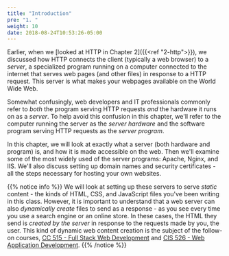```yaml
---
title: "Introduction"
pre: "1. "
weight: 10
date: 2018-08-24T10:53:26-05:00
---
```


Earlier, when we [looked at HTTP in Chapter 2]({{<ref "2-http">}}), we discussed how HTTP connects the client (typically a web browser) to a _server_, a specialized program running on a computer connected to the internet that serves web pages (and other files) in response to a HTTP request. This server is what makes your webpages available on the World Wide Web.

Somewhat confusingly, web developers and IT professionals commonly refer to _both_ the program serving HTTP requests _and_ the hardware it runs on as a _server_. To help avoid this confusion in this chapter, we'll refer to the computer running the server as the _server hardware_ and the software program serving HTTP requests as the _server program_.

In this chapter, we will look at exactly what a server (both hardware and program) is, and how it is made accessible on the web. Then we'll examine some of the most widely used of the server programs: Apache, Nginx, and IIS. We'll also discuss setting up domain names and security certificates - all the steps necessary for hosting your own websites. 

{{% notice info %}}
We will look at setting up these servers to serve _static_ content - the kinds of HTML, CSS, and JavaScript files you've been writing in this class. However, it is important to understand that a web server can also _dynamically create_ files to send as a response - as you see every time you use a search engine or an online store. In these cases, the HTML they send is _created by the server_ in response to the requests made by you, the user. This kind of dynamic web content creation is the subject of the follow-on courses, [CC 515 - Full Stack Web Development](https://textbooks.cs.ksu.edu/cc515) and [CIS 526 - Web Application Development](https://textbooks.cs.ksu.edu/cis526).
{{% /notice %}}